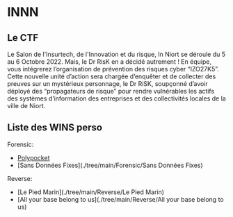 # INNN

## Le CTF

Le Salon de l'Insurtech, de l'Innovation et du risque, In Niort se déroule du 5 au 6 Octobre 2022. Mais, le Dr RisK en a décidé autrement !
En équipe, vous intégrerez l’organisation de prévention des risques cyber “IZO27K5”. Cette nouvelle unité d’action sera chargée d’enquêter et de collecter des preuves sur un mystérieux personnage, le Dr RiSK, soupçonné d’avoir déployé des “propagateurs de risque” pour rendre vulnérables les actifs des systèmes d’information des entreprises et des collectivités locales de la ville de Niort.

## Liste des WINS perso

Forensic:
* [Polypocket](./tree/main/Forensic/Polypocket)
* [Sans Données Fixes](./tree/main/Forensic/Sans Données Fixes)

Reverse:
* [Le Pied Marin](./tree/main/Reverse/Le Pied Marin)
* [All your base belong to us](./tree/main/Reverse/All your base belong to us)
